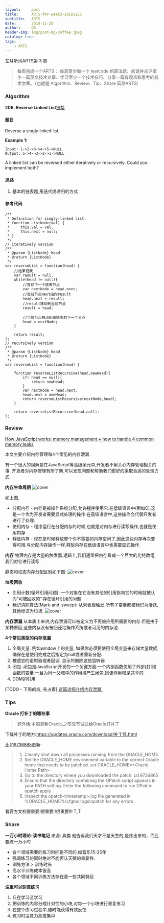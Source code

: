 ```yaml
---
layout:     post
title:      ARTS-for-week3-20181125
subtitle:   ARTS 
date:       2018-11-25
author:     QA
header-img: img/post-bg-coffee.jpeg
catalog: true
tags:
    - ARTS
---
```


左耳听风ARTS第 3 周

>每周完成一个ARTS： 每周至少做一个 leetcode 的算法题、阅读并点评至少一篇英文技术文章、学习至少一个技术技巧、分享一篇有观点和思考的技术文章。（也就是 Algorithm、Review、Tip、Share 简称ARTS）

### Algorithm
**206. Reverse Linked List**[链接](https://leetcode.com/problems/reverse-linked-list/)

#### 题目
Reverse a singly linked list.

**Example 1:**
```
Input: 1->2->3->4->5->NULL
Output: 5->4->3->2->1->NULL
```

A linked list can be reversed either iteratively or recursively. Could you implement both?

#### 思路

1. 基本的链表题,用迭代或递归的方式

#### 参考代码

```
/**
 * Definition for singly-linked list.
 * function ListNode(val) {
 *     this.val = val;
 *     this.next = null;
 * }
 */
// iteratively version
/**
 * @param {ListNode} head
 * @return {ListNode}
 */
var reverseList = function(head) {
    //结果链表
    var result = null;
    while(head != null){
        //暂存下一个链表节点
        var nextNode = head.next;
        //当前节点next指向result
        head.next = result;
        //result移动到当前节点
        result = head;
        
        //当前节点移动到原链表的下一个节点
        head = nextNode;
    }
    
    return result;
};
// recursively version
/**
 * @param {ListNode} head
 * @return {ListNode}
 */
var reverseList = function(head) {
    
    function reverseListRecursive(head,newHead){
        if( head == null){
            return newHead;
        }
        var nextNode = head.next;
        head.next = newHead;
        return reverseListRecursive(nextNode,head);
    }
    
    return reverseListRecursive(head,null);
};
```


### Review
[How JavaScript works: memory management + how to handle 4 common memory leaks](https://blog.sessionstack.com/how-javascript-works-memory-management-how-to-handle-4-common-memory-leaks-3f28b94cfbec)

本文主要介绍内存管理和4个常见的内存泄漏.

有一个很大的误解是在JavaScript等高级余元中,开发者不用关心内存管理相关的事.
开发者对内存管理有所了解,可以发现问题和帮助我们更好的采取合适的处理方式.

**内存生命周期**
![cover](https://wangqingan.me/img/arts03/memory_life_cycle.png)

如上图,

* 分配内存 - 内存是被操作系统分配,允许程序使用它.在低级语言中(例如C),这是一个作为开发者需要显式处理的操作.在高级语言中,这些操作会代替开发者进行了处理.
* 使用内存 - 程序运行在分配内存的时候,也就是对内存进行读写操作,也就是使用内存
* 释放内存 - 现在是时候释放整个你不需要的内存空间了,因此这些内存再次变得可用.与分配内存操作一样,释放内存在低级语言中也需要显式操作.

**内存**
物理内存是大量的触发器.逻辑上,我们通常把内存看成一个巨大的比特数组,我们对它进行读写.

静态和动态内存分配区别如下图:
![cover](https://wangqingan.me/img/arts03/dif_static_dynamic.png)

**垃圾回收**

* 引用计数(循环引用问题):  一个对象在它没有其他的引用指向它的时候就被认为“可被回收的”.存在循环引用的问题.
* 标记清除算法(Mark-and-sweep): 从列表根触发.所有子变量都被标识为活跃,其他标识为垃圾.
![cover](https://wangqingan.me/img/arts03/mark_sweep.gif)

**内存泄漏**
从本质上来讲,内存泄漏可以被定义为不再被应用所需要的内存.但是由于某种原因,这些内存没有被归还给操作系统或者可用的内存池.

**4个常见类型的内存泄漏**

1. 全局变量. 例如window上的变量.
如果你必须要使用全局变量来存储大量数据,确保在是使用完成之后指定为null或者重新分配.
2. 被遗忘的定时器或者回调. 显示的删除这些监听器
3. 闭包. 闭包是JavaScript开发的一个关键方面:一个内部函数使用了外部(封闭)函数的变量.一旦为同一父域中的作用域产生闭包,则该作用域是共享的.
4. DOM的引用 

[TODO - 下周的坑, 先占着]
[这篇详细介绍内存泄漏.](https://blog.meteor.com/an-interesting-kind-of-javascript-memory-leak-8b47d2e7f156)

### Tips
**Oracle 打补丁的哪些事**
>题外话:本周更新Oracle,之前没有试过给Oracle打补丁

下载补丁的地方:https://updates.oracle.com/download/补丁号.html

比如[9736865](https://updates.oracle.com/download/9736865.html)更新:

>1. Cleanly shut down all processes running from the ORACLE_HOME.
>2. Set the ORACLE_HOME environment variable to the correct Oracle home that needs to be patched.
>   set ORACLE_HOME=\<Oracle Home Path\>
>3. Go to the directory where you downloaded the patch:
> cd 9736865 
>4. Ensure that the directory containing the OPatch script appears in your PATH setting. Enter the following command to run OPatch:
>   opatch apply 
>5. Inspect the opatch\<timestamp\>.log file generated in %ORACLE_HOME%\cfgtoollogs\opatch for any errors.

看官方文档很重要!很重要!!很重要!!! T_T

### Share
**一万小时理论-读书笔记**
来源: 异类 
他告诉我们天才不是天生的,是练出来的，而且要练一万小时

- 各个领域需要的练习时间是不同的.如音乐15-25年
- 强调练习的同时绝对不能否认天赋的重要性.
- 训练方法 > 训练时长
- 高水平训练成本很高
- 各个领域不同训练方法存在着一些共同特征

**注重可以刻意练习**

1. 只在学习区学习
2. 把训练的内容分成针对性的小块,对每一个小块进行重复练习
3. 在整个练习过程中,随时能获得有效反馈
4. 练习时注意力高度集中
